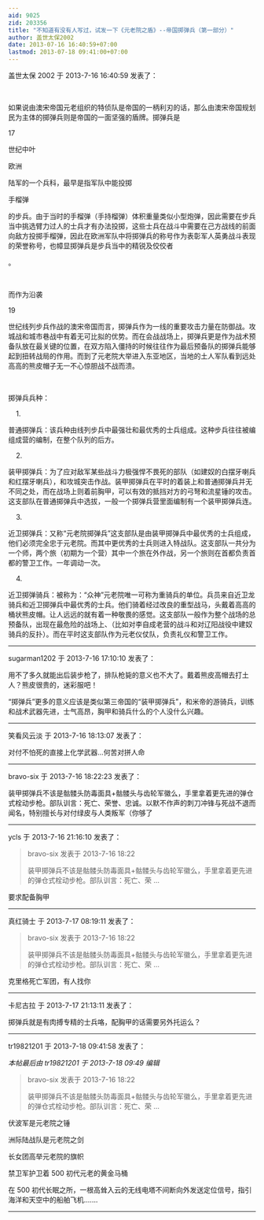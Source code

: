 ```yaml
---
aid: 9025
zid: 203356
title: "不知道有没有人写过，试发一下《元老院之盾》--帝国掷弹兵（第一部分）"
author: 盖世太保2002
date: 2013-07-16 16:40:59+07:00
lastmod: 2013-07-18 09:41:00+07:00
---
```


盖世太保 2002 于 2013-7-16 16:40:59 发表了：

&nbsp; &nbsp;&nbsp; &nbsp;

如果说由澳宋帝国元老组织的特侦队是帝国的一柄利刃的话，那么由澳宋帝国规划民为主体的掷弹兵则是帝国的一面坚强的盾牌。掷弹兵是

17

世纪中叶

欧洲

陆军的一个兵科，最早是指军队中能投掷

手榴弹

的步兵。由于当时的手榴弹（手持榴弹）体积重量类似小型炮弹，因此需要在步兵当中挑选臂力过人的士兵才有办法投掷，这些士兵在战斗中需要在己方战线的前面向敌方投掷手榴弹，因此在欧洲军队中将掷弹兵的称号作为表彰军人英勇战斗表现的荣誉称号，也幛显掷弹兵是步兵当中的精锐及佼佼者

。

&nbsp; &nbsp;&nbsp; &nbsp;

而作为沿袭

19

世纪线列步兵作战的澳宋帝国而言，掷弹兵作为一线的重要攻击力量在防御战。攻城战和城市巷战中有着无可比拟的优势。而在会战战场上，掷弹兵更是作为战术预备队放在最关键的位置，在双方陷入僵持的时候往往作为最后预备队的掷弹兵能够起到扭转战局的作用。而到了元老院大举进入东亚地区，当地的土人军队看到远处高高的熊皮帽子无一不心惊胆战不战而溃。

&nbsp; &nbsp;

掷弹兵兵种：

&nbsp; &nbsp; 1.

普通掷弹兵：该兵种由线列步兵中最强壮和最优秀的士兵组成。这种步兵往往被编组成营的编制，在整个队列的后方。

&nbsp; &nbsp; 2.

装甲掷弹兵：为了应对敌军某些战斗力极强悍不畏死的部队（如建奴的白摆牙喇兵和红摆牙喇兵），和攻城突击作战。装甲掷弹兵在平时的着装上和普通掷弹兵并无不同之处，而在战场上则着前胸甲，可以有效的抵挡对方的弓弩和流星锤的攻击。这支部队在普通掷弹兵中选拔，一般一个掷弹兵营里面编制有一个装甲掷弹兵连。

&nbsp; &nbsp; 3.

近卫掷弹兵：又称“元老院掷弹兵”这支部队是由装甲掷弹兵中最优秀的士兵组成，他们必须完全忠于元老院。而其中更优秀的士兵则进入特战队。这支部队一共分为一个师，两个旅（初期为一个营）其中一个旅在外作战，另一个旅则在首都负责首都的警卫工作。一年调动一次。

&nbsp; &nbsp; 4.

近卫掷弹骑兵：被称为：“众神”元老院唯一可称为重骑兵的单位。兵员来自近卫龙骑兵和近卫掷弹兵中最优秀的士兵。他们骑着经过改良的重型战马，头戴着高高的桶状熊皮帽。让人远远的就有着一种敬畏的感觉。这支部队一般作为整个战场的总预备队，出现在最危险的战场上、（比如对李自成老营的战斗和对辽阳战役中建奴骑兵的反扑）。而在平时这支部队作为元老仪仗队，负责礼仪和警卫工作。

---

sugarman1202 于 2013-7-16 17:10:10 发表了：

用不了多久就能出后装步枪了，排队枪毙的意义也不大了。戴着熊皮高帽去打土人？熊皮很贵的，迷彩服吧！

“掷弹兵”更多的意义应该是类似第三帝国的“装甲掷弹兵”，和米帝的游骑兵，训练和战术武器先进，士气高昂，胸甲和骑兵什么的个人没什么兴趣。

---

笑看风云淡 于 2013-7-16 18:13:07 发表了：

对付不怕死的直接上化学武器...何苦对拼人命

---

bravo-six 于 2013-7-16 18:22:23 发表了：

装甲掷弹兵不该是骷髅头防毒面具+骷髅头与齿轮军徽么，手里拿着更先进的弹仓式栓动步枪。部队训言：死亡、荣誉、忠诚。以默不作声的刺刀冲锋与死战不退而闻名，特别擅长与对付绿皮与人类叛军（你够了

---

ycls 于 2013-7-16 21:16:10 发表了：

> bravo-six 发表于 2013-7-16 18:22
>
> 装甲掷弹兵不该是骷髅头防毒面具+骷髅头与齿轮军徽么，手里拿着更先进的弹仓式栓动步枪。部队训言：死亡、荣 ...

要求配备胸甲

---

真红骑士 于 2013-7-17 08:19:11 发表了：

> bravo-six 发表于 2013-7-16 18:22
>
> 装甲掷弹兵不该是骷髅头防毒面具+骷髅头与齿轮军徽么，手里拿着更先进的弹仓式栓动步枪。部队训言：死亡、荣 ...

克里格死亡军团，有人找你

---

卡尼古拉 于 2013-7-17 21:13:11 发表了：

掷弹兵就是有肉搏专精的士兵咯，配胸甲的话需要另外托运么？

---

tr19821201 于 2013-7-18 09:41:58 发表了：

_本帖最后由 tr19821201 于 2013-7-18 09:49 编辑_

> bravo-six 发表于 2013-7-16 18:22
>
> 装甲掷弹兵不该是骷髅头防毒面具+骷髅头与齿轮军徽么，手里拿着更先进的弹仓式栓动步枪。部队训言：死亡、荣 ...

伏波军是元老院之锤

洲际陆战队是元老院之剑

长女团高举元老院的旗帜

禁卫军护卫着 500 初代元老的黄金马桶

在 500 初代长眠之所，一根高耸入云的无线电塔不间断向外发送定位信号，指引海洋和天空中的船舶飞机.......

---
